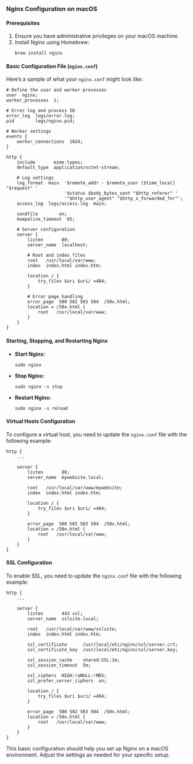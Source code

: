 ### Nginx Configuration on macOS

#### Prerequisites
1. Ensure you have administrative privileges on your macOS machine.
2. Install Nginx using Homebrew:
   ```shell
   brew install nginx
   ```

#### Basic Configuration File (`nginx.conf`)

Here’s a sample of what your `nginx.conf` might look like:

```nginx
# Define the user and worker processes
user  nginx;
worker_processes  1;

# Error log and process ID
error_log  logs/error.log;
pid        logs/nginx.pid;

# Worker settings
events {
    worker_connections  1024;
}

http {
    include       mime.types;
    default_type  application/octet-stream;

    # Log settings
    log_format  main  '$remote_addr - $remote_user [$time_local] "$request" '
                      '$status $body_bytes_sent "$http_referer" '
                      '"$http_user_agent" "$http_x_forwarded_for"';
    access_log  logs/access.log  main;

    sendfile        on;
    keepalive_timeout  65;

    # Server configuration
    server {
        listen       80;
        server_name  localhost;

        # Root and index files
        root   /usr/local/var/www;
        index  index.html index.htm;

        location / {
            try_files $uri $uri/ =404;
        }

        # Error page handling
        error_page  500 502 503 504  /50x.html;
        location = /50x.html {
            root   /usr/local/var/www;
        }
    }
}
```

#### Starting, Stopping, and Restarting Nginx

- **Start Nginx:**
  ```shell
  sudo nginx
  ```
- **Stop Nginx:**
  ```shell
  sudo nginx -s stop
  ```
- **Restart Nginx:**
  ```shell
  sudo nginx -s reload
  ```

#### Virtual Hosts Configuration

To configure a virtual host, you need to update the `nginx.conf` file with the following example:

```nginx
http {
    ...

    server {
        listen       80;
        server_name  mywebsite.local;

        root   /usr/local/var/www/mywebsite;
        index  index.html index.htm;

        location / {
            try_files $uri $uri/ =404;
        }

        error_page  500 502 503 504  /50x.html;
        location = /50x.html {
            root   /usr/local/var/www;
        }
    }
}
```

#### SSL Configuration

To enable SSL, you need to update the `nginx.conf` file with the following example:

```nginx
http {
    ...

    server {
        listen       443 ssl;
        server_name  sslsite.local;

        root   /usr/local/var/www/sslsite;
        index  index.html index.htm;

        ssl_certificate      /usr/local/etc/nginx/ssl/server.crt;
        ssl_certificate_key  /usr/local/etc/nginx/ssl/server.key;

        ssl_session_cache    shared:SSL:1m;
        ssl_session_timeout  5m;

        ssl_ciphers  HIGH:!aNULL:!MD5;
        ssl_prefer_server_ciphers  on;

        location / {
            try_files $uri $uri/ =404;
        }

        error_page  500 502 503 504  /50x.html;
        location = /50x.html {
            root   /usr/local/var/www;
        }
    }
}
```

This basic configuration should help you set up Nginx on a macOS environment. Adjust the settings as needed for your specific setup.
